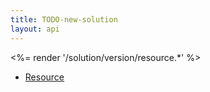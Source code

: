 ```yaml
---
title: TODO-new-solution
layout: api
---
```


<%= render '/solution/version/resource.*' %>

* [Resource](../resource-category/resource)
